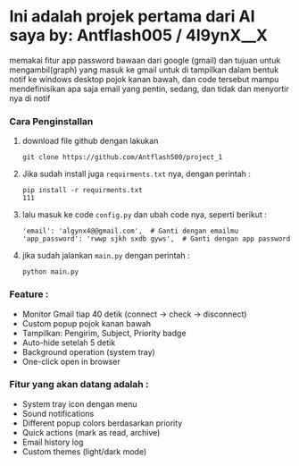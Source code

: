 # Ini adalah projek pertama dari AI saya by: Antflash005 / 4l9ynX__X
memakai fitur app password bawaan dari google (gmail) dan tujuan untuk mengambil(graph) yang masuk ke gmail untuk di tampilkan dalam bentuk notif ke windows desktop pojok kanan bawah, dan code tersebut mampu mendefinisikan apa saja email yang pentin, sedang, dan tidak dan menyortir nya di notif

### Cara Penginstallan 
1. download file github dengan lakukan
   ```
   git clone https://github.com/Antflash500/project_1
   ```
2. Jika sudah install juga `requirments.txt` nya, dengan perintah :
   ```
   pip install -r requirments.txt
   111
4. lalu masuk ke code `config.py` dan ubah code nya, seperti berikut :
   ```
   'email': 'algynx4@@gmail.com',  # Ganti dengan emailmu
   'app_password': 'rwwp sjkh sxdb gyws',  # Ganti dengan app password
   ```
5. jika sudah jalankan `main.py` dengan perintah :
   ```
   python main.py
   ```

### Feature :
- Monitor Gmail tiap 40 detik (connect → check → disconnect)
- Custom popup pojok kanan bawah
- Tampilkan: Pengirim, Subject, Priority badge
- Auto-hide setelah 5 detik
- Background operation (system tray)
- One-click open in browser

### Fitur yang akan datang adalah :
- System tray icon dengan menu
- Sound notifications
- Different popup colors berdasarkan priority
- Quick actions (mark as read, archive)
- Email history log
- Custom themes (light/dark mode)

